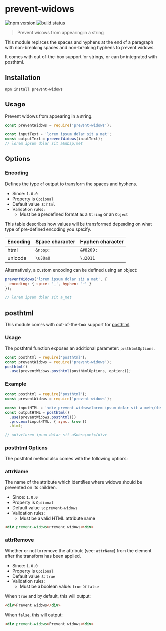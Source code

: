 # prevent-widows

[![npm version][img:npm]][url:npm]
[![build status][img:build-status]][url:build-status]

> Prevent widows from appearing in a string

This module replaces the spaces and hyphens at the end of a paragraph with
non-breaking spaces and non-breaking hyphens to prevent widows.

It comes with out-of-the-box support for strings, or can be integrated with posthtml.

## Installation

```
npm install prevent-widows
```

## Usage

Prevent widows from appearing in a string.

```javascript
const preventWidows = require('prevent-widows');

const inputText = 'lorem ipsum dolar sit a met';
const outputText = preventWidows(inputText);
// lorem ipsum dolar sit a&nbsp;met
```

## Options

### Encoding

Defines the type of output to transform the spaces and hyphens.

* Since: `1.0.0`
* Property is `Optional`
* Default value is: `html`
* Validation rules:
  * Must be a predefined format as a `String` or an `Object`

This table describes how values will be transformed depending on what type of
pre-defined encoding you specify.

| Encoding     | Space character        | Hyphen character       |
|--------------|------------------------|------------------------|
| html         | `&nbsp;`               | `&#8209;`              |
| unicode      | `\u00a0`               | `\u2011`               |

Alternatively, a custom encoding can be defined using an object:

```javascript
preventWidows('lorem ipsum dolar sit a met', {
  encoding: { space: '_', hyphen: '~' }
});

// lorem ipsum dolar sit a_met
```

## posthtml

This module comes with out-of-the-box support for [posthtml][url:posthtml].

### Usage

The posthtml function exposes an additional parameter: `posthtmlOptions`.

```javascript
const posthtml = require('posthtml');
const preventWidows = require('prevent-widows');
posthtml()
  .use(preventWidows.posthtml(posthtmlOptions, options));
```

### Example

```javascript
const posthtml = require('posthtml');
const preventWidows = require('prevent-widows');

const inputHTML = '<div prevent-widows>lorem ipsum dolar sit a met</div>';
const outputHTML = posthtml()
  .use(preventWidows.posthtml())
  .process(inputHTML, { sync: true })
  .html;

// <div>lorem ipsum dolar sit a&nbsp;met</div>
```

### posthtml Options

The posthtml method also comes with the following options:

### attrName

The name of the attribute which identifies where widows should be prevented on
its children.

* Since: `1.0.0`
* Property is `Optional`
* Default value is: `prevent-widows`
* Validation rules:
  * Must be a valid HTML attribute name

```html
<div prevent-widows>Prevent widows</div>
```

### attrRemove

Whether or not to remove the attribute (see: `attrName`) from the element after
the transform has been applied.

* Since: `1.0.0`
* Property is `Optional`
* Default value is: `true`
* Validation rules:
  * Must be a boolean value: `true` or `false`

When `true` and by default, this will output:

```html
<div>Prevent widows</div>
```

When `false`, this will output:

```html
<div prevent-widows>Prevent widows</div>
```

[url:posthtml]: https://github.com/posthtml/posthtml

[img:build-status]: https://travis-ci.org/bashaus/prevent-widows.svg
[url:build-status]: https://travis-ci.org/bashaus/prevent-widows

[img:npm]: https://img.shields.io/npm/v/prevent-widows.svg
[url:npm]: https://www.npmjs.com/package/prevent-widows
